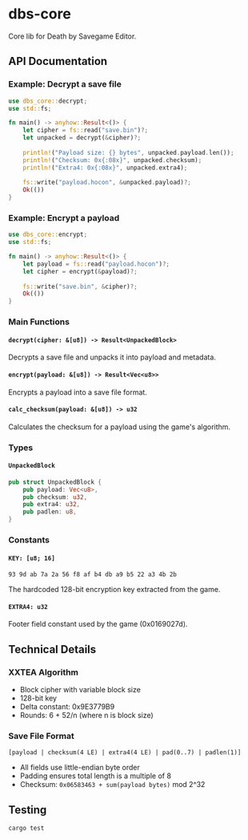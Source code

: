 # dbs-core

Core lib for Death by Savegame Editor.

## API Documentation

### Example: Decrypt a save file

```rust
use dbs_core::decrypt;
use std::fs;

fn main() -> anyhow::Result<()> {
    let cipher = fs::read("save.bin")?;
    let unpacked = decrypt(&cipher)?;
    
    println!("Payload size: {} bytes", unpacked.payload.len());
    println!("Checksum: 0x{:08x}", unpacked.checksum);
    println!("Extra4: 0x{:08x}", unpacked.extra4);
    
    fs::write("payload.hocon", &unpacked.payload)?;
    Ok(())
}
```

### Example: Encrypt a payload

```rust
use dbs_core::encrypt;
use std::fs;

fn main() -> anyhow::Result<()> {
    let payload = fs::read("payload.hocon")?;
    let cipher = encrypt(&payload)?;
    
    fs::write("save.bin", &cipher)?;
    Ok(())
}
```

### Main Functions

#### `decrypt(cipher: &[u8]) -> Result<UnpackedBlock>`
Decrypts a save file and unpacks it into payload and metadata.

#### `encrypt(payload: &[u8]) -> Result<Vec<u8>>`
Encrypts a payload into a save file format.

#### `calc_checksum(payload: &[u8]) -> u32`
Calculates the checksum for a payload using the game's algorithm.

### Types

#### `UnpackedBlock`
```rust
pub struct UnpackedBlock {
    pub payload: Vec<u8>,
    pub checksum: u32,
    pub extra4: u32,
    pub padlen: u8,
}
```

### Constants

#### `KEY: [u8; 16]`
```hex
93 9d ab 7a 2a 56 f8 af b4 db a9 b5 22 a3 4b 2b
```
The hardcoded 128-bit encryption key extracted from the game.

#### `EXTRA4: u32`
Footer field constant used by the game (0x0169027d).

## Technical Details

### XXTEA Algorithm
- Block cipher with variable block size
- 128-bit key
- Delta constant: 0x9E3779B9
- Rounds: 6 + 52/n (where n is block size)

### Save File Format
```
[payload | checksum(4 LE) | extra4(4 LE) | pad(0..7) | padlen(1)]
```

- All fields use little-endian byte order
- Padding ensures total length is a multiple of 8
- Checksum: `0x06583463 + sum(payload bytes)` mod 2^32

## Testing

```bash
cargo test
```

